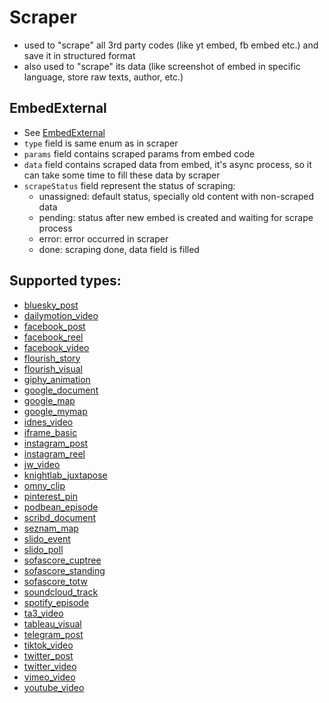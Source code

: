 # Scraper

- used to "scrape" all 3rd party codes (like yt embed, fb embed etc.) and save it in structured format
- also used to "scrape" its data (like screenshot of embed in specific language, store raw texts, author, etc.)

## EmbedExternal
- See [EmbedExternal](/editor/nodes/embed-external/)
- `type` field is same enum as in scraper
- `params` field contains scraped params from embed code
- `data` field contains scraped data from embed, it's async process, so it can take some time to fill these data by scraper
- `scrapeStatus` field represent the status of scraping:
  - unassigned: default status, specially old content with non-scraped data
  - pending: status after new embed is created and waiting for scrape process
  - error: error occurred in scraper
  - done: scraping done, data field is filled

## Supported types:
- [bluesky_post](/editor/scraper/bluesky_post/)
- [dailymotion_video](/editor/scraper/dailymotion_video/)
- [facebook_post](/editor/scraper/facebook_post/)
- [facebook_reel](/editor/scraper/facebook_reel/)
- [facebook_video](/editor/scraper/facebook_video/)
- [flourish_story](/editor/scraper/flourish_story/)
- [flourish_visual](/editor/scraper/flourish_visual/)
- [giphy_animation](/editor/scraper/giphy_animation/)
- [google_document](/editor/scraper/google_document/)
- [google_map](/editor/scraper/google_map/)
- [google_mymap](/editor/scraper/google_mymap/)
- [idnes_video](/editor/scraper/idnes_video/)
- [iframe_basic](/editor/scraper/iframe_basic/)
- [instagram_post](/editor/scraper/instagram_post/)
- [instagram_reel](/editor/scraper/instagram_reel/)
- [jw_video](/editor/scraper/jw_video/)
- [knightlab_juxtapose](/editor/scraper/knightlab_juxtapose/)
- [omny_clip](/editor/scraper/omny_clip/)
- [pinterest_pin](/editor/scraper/pinterest_pin/)
- [podbean_episode](/editor/scraper/podbean_episode/)
- [scribd_document](/editor/scraper/scribd_document/)
- [seznam_map](/editor/scraper/seznam_map/)
- [slido_event](/editor/scraper/slido_event/)
- [slido_poll](/editor/scraper/slido_poll/)
- [sofascore_cuptree](/editor/scraper/sofascore_cuptree/)
- [sofascore_standing](/editor/scraper/sofascore_standing/)
- [sofascore_totw](/editor/scraper/sofascore_totw/)
- [soundcloud_track](/editor/scraper/soundcloud_track/)
- [spotify_episode](/editor/scraper/spotify_episode/)
- [ta3_video](/editor/scraper/ta3_video/)
- [tableau_visual](/editor/scraper/tableau_visual/)
- [telegram_post](/editor/scraper/telegram_post/)
- [tiktok_video](/editor/scraper/tiktok_video/)
- [twitter_post](/editor/scraper/twitter_post/)
- [twitter_video](/editor/scraper/twitter_video/)
- [vimeo_video](/editor/scraper/vimeo_video/)
- [youtube_video](/editor/scraper/youtube_video/)
